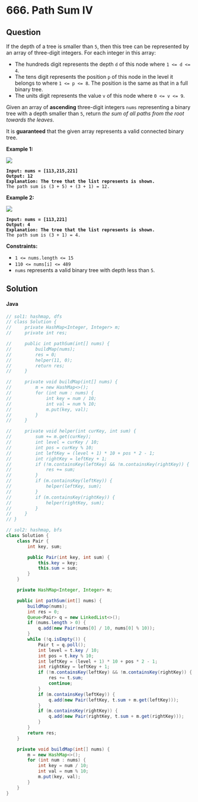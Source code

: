 # 666. Path Sum IV

## Question

If the depth of a tree is smaller than `5`, then this tree can be represented by an array of three-digit integers. For each integer in this array:

* The hundreds digit represents the depth `d` of this node where `1 <= d <= 4`.
* The tens digit represents the position `p` of this node in the level it belongs to where `1 <= p <= 8`. The position is the same as that in a full binary tree.
* The units digit represents the value `v` of this node where `0 <= v <= 9`.

Given an array of **ascending** three-digit integers `nums` representing a binary tree with a depth smaller than `5`, return _the sum of all paths from the root towards the leaves_.

It is **guaranteed** that the given array represents a valid connected binary tree.&#x20;

**Example 1:**

![](https://assets.leetcode.com/uploads/2021/04/30/pathsum4-1-tree.jpg)

<pre><code><strong>Input: nums = [113,215,221]
</strong><strong>Output: 12
</strong><strong>Explanation: The tree that the list represents is shown.
</strong>The path sum is (3 + 5) + (3 + 1) = 12.
</code></pre>

**Example 2:**

![](https://assets.leetcode.com/uploads/2021/04/30/pathsum4-2-tree.jpg)

<pre><code><strong>Input: nums = [113,221]
</strong><strong>Output: 4
</strong><strong>Explanation: The tree that the list represents is shown. 
</strong>The path sum is (3 + 1) = 4.
</code></pre>

**Constraints:**

* `1 <= nums.length <= 15`
* `110 <= nums[i] <= 489`
* `nums` represents a valid binary tree with depth less than `5`.

## Solution

#### Java

```java
// sol1: hashmap, dfs
// class Solution {
//     private HashMap<Integer, Integer> m;
//     private int res;

//     public int pathSum(int[] nums) {
//         buildMap(nums);
//         res = 0;
//         helper(11, 0);
//         return res;
//     }

//     private void buildMap(int[] nums) {
//         m = new HashMap<>();
//         for (int num : nums) {
//             int key = num / 10;
//             int val = num % 10;
//             m.put(key, val);
//         }
//     }

//     private void helper(int curKey, int sum) {
//         sum += m.get(curKey);
//         int level = curKey / 10;
//         int pos = curKey % 10;
//         int leftKey = (level + 1) * 10 + pos * 2 - 1;
//         int rightKey = leftKey + 1;
//         if (!m.containsKey(leftKey) && !m.containsKey(rightKey)) {
//             res += sum;
//         }
//         if (m.containsKey(leftKey)) {
//             helper(leftKey, sum);
//         }
//         if (m.containsKey(rightKey)) {
//             helper(rightKey, sum);
//         }
//     }
// }

// sol2: hashmap, bfs
class Solution {
    class Pair {
        int key, sum;

        public Pair(int key, int sum) {
            this.key = key;
            this.sum = sum;
        }
    }

    private HashMap<Integer, Integer> m;

    public int pathSum(int[] nums) {
        buildMap(nums);
        int res = 0;
        Queue<Pair> q = new LinkedList<>();
        if (nums.length > 0) {
            q.add(new Pair(nums[0] / 10, nums[0] % 10));
        }
        while (!q.isEmpty()) {
            Pair t = q.poll();
            int level = t.key / 10;
            int pos = t.key % 10;
            int leftKey = (level + 1) * 10 + pos * 2 - 1;
            int rightKey = leftKey + 1;
            if (!m.containsKey(leftKey) && !m.containsKey(rightKey)) {
                res += t.sum;
                continue;
            }
            if (m.containsKey(leftKey)) {
                q.add(new Pair(leftKey, t.sum + m.get(leftKey)));
            }
            if (m.containsKey(rightKey)) {
                q.add(new Pair(rightKey, t.sum + m.get(rightKey)));
            }
        }
        return res;
    }

    private void buildMap(int[] nums) {
        m = new HashMap<>();
        for (int num : nums) {
            int key = num / 10;
            int val = num % 10;
            m.put(key, val);
        }
    }
}
```
